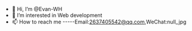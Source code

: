 - 👋 Hi, I’m @Evan-WH
- 👀 I’m interested in Web development
- 📫 How to reach me -----Email:2637405542@qq.com,WeChat:null_jpg
<!---
Evan-WH/Evan-WH is a ✨ special ✨ repository because its `README.md` (this file) appears on your GitHub profile.
You can click the Preview link to take a look at your changes.
--->
